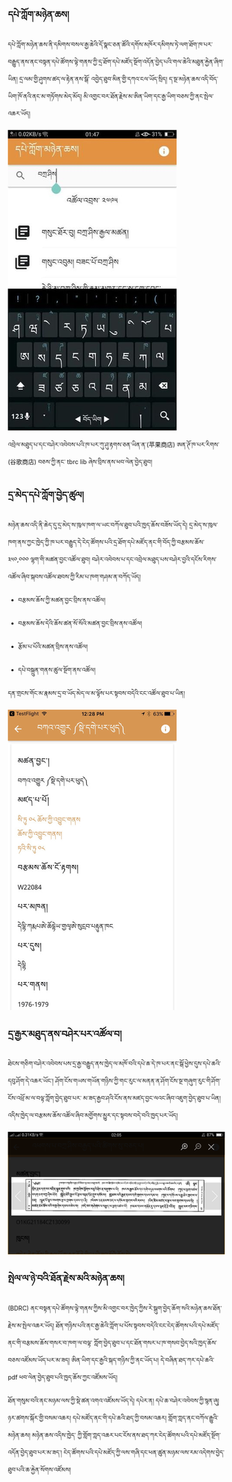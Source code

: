 
## དཔེ་ཀློག་མཉེན་ཆས།

དཔེ་ཀློག་མཉེན་ཆས་ནི་དམིགས་བསལ་རྒྱ་ཆེའི་དོ་སྣང་ཅན་ཚོའི་དགོས་མཁོར་དམིགས་ཏེ་ལག་ཐོག་ཁ་པར་བརྒྱུད་ནས་ནང་བསྟན་དཔེ་ཚོགས་ལྟེ་གནས་ཀྱི་དྲ་ཐོག་དཔེ་མཛོད་སྔོག་འདོན་བྱེད་པའི་གལ་ཆེའི་མཐུན་རྐྱེན་ཞིག་ཡིན། དྲ་ལམ་གྱི་ཤུགས་ཚད་ལ་རྟེན་ནས་སྒོ་
འབྱེད་ཐུབ་མིན་གྱི་དཀའ་ངལ་ཡོད་སྲིད། ད་སྔ་མཉེན་ཆས་འདི་བོད་ཡིག་ཁོ་ནའི་ནང་མ་གཏོགས་མེད་མོད། མི་འགྱང་བར་ཐོན་རྗེས་མ་ཨིན་ཡིག་དང་རྒྱ་ཡིག་བཅས་ཀྱི་ནང་སྤེལ་འཆར་ཡོད།

![image alt text](../img/image_0.png)

འབྲེལ་མཐུད་པ་དང་བཤེར་འབེབས་པའི་ཁ་པར་ཀུ་ཤུ་རྟགས་ཅན་ཡིན་ན་(苹果商店) ཨན་ཊོ་ཁ་པར་རིགས་ (谷歌商店) བཅས་ཀྱི་ནང་ tbrc lib ཞེས་བྲིས་ནས་ཕབ་ལེན་བྱེད་ཐུབ། 

## དྲ་མེད་དཔེ་ཀློག་བྱེད་ཚུལ།

མཉེན་ཆས་འདི་ནི་ཆེད་དུ་དྲ་མེད་ས་ཁུལ་ཁག་ལ་ཡང་བཀོལ་ཐུབ་པའི་ཁྱད་ཆོས་བཟོས་ཡོད་དེ། དྲ་མེད་ས་ཁུལ་ཁག་ནས་ཀྱང་ཁྱེད་ཀྱི་ཁ་པར་བརྒྱུད་དེ་ངེད་ཚོགས་པའི་དྲ་ཐོག་དཔེ་མཛོད་ནང་གི་བོད་ཀྱི་བརྩམས་ཆོས་ ༣༥༠,༠༠༠ ལྷག་གི་མཚན་བྱང་འཚོལ་ཐུབ། བཤེར་འབེབས་པ་དང་འབྲེལ་མཐུད་པས་བཤེར་བྱའི་དངོས་རིགས་འཚོལ་ཞིབ་སྐབས་འཚོལ་ཐབས་ཀྱི་རིམ་པ་ཁག་གཤམ་ན་བཀོད་ཡོད།

* བརྩམས་ཆོས་ཀྱི་མཚན་བྱང་བྲིས་ནས་འཚོལ།

* བརྩམས་ཆོས་དེའི་ཆོས་ཚན་སོ་སོའི་མཚན་བྱང་བྲིས་ནས་འཚོལ།

* རྩོམ་པ་པོའི་མཚན་བྲིས་ནས་འཚོལ།

* དཔེ་བསྐྲུན་གནས་ཚུལ་སྔོག་ནས་འཚོལ།

དན་གྲངས་གོང་མ་རྣམས་དྲ་བ་ཡོད་མེད་ལ་མ་ལྟོས་པར་སྟབས་བདེའི་ངང་འཚོལ་ཐུབ་པ་ཡིན།

![image alt text](../img/image_1.png)

## དྲ་རྒྱར་མཐུད་ནས་བཤེར་པར་འཚོལ་བ།

ཐེངས་གཅིག་བཤེར་འབེབས་པས་དྲ་རྒྱ་བརྒྱུད་ནས་ཁྱེད་ལ་མཁོ་བའི་དཔེ་ཆ་དེ་ཁ་པར་ནང་སྒོ་ཕྱེས་དུས་དཔེ་ཆའི་དབུ་ཤོག་དེ་འཆར་ཡོང་། ཤོག་ངོས་གཡས་གཡོན་གཉིས་ཀྱི་གང་རུང་ལ་མནན་ན་ཤོག་ངོས་སྔ་གཞུག་རུང་གི་ཤོག་ངོས་འཕྲོ་མ་ལ་བལྟ་ཀློག་བྱེད་ཐུབ་པར་
མ་ཟད་རྒྱབ་ཤའི་ངོས་ནས་མཛད་བྱང་ལའང་ཞིབ་འཇུག་བྱེད་ཐུབ་པ་ཡིན། འདིས་ཁྱེད་ལ་བརྩམས་ཆོས་འཚོལ་ཞིབ་མགྱོགས་མྱུར་དང་སྟབས་བདེ་བའི་ཁྱད་པར་ཡོད།

![image alt text](../img/image_2.png)

## སྤེལ་ལ་ཉེ་བའི་ཐོན་རྗེས་མའི་མཉེན་ཆས།

(BDRC)  ནང་བསྟན་དཔེ་ཚོགས་ལྟེ་གནས་ཀྱིས་མི་འགྱང་བར་ཁྱེད་ཀྱིས་རེ་སྒུག་བྱེད་ཆོག་སའི་མཉེན་ཆས་ཐོན་རྗེས་མ་སྤེལ་འཆར་ཡོད། ཐོན་གཉིས་པའི་ནང་རྒྱ་ཆེའི་ཀློག་པ་པོས་སྟབས་བདེའི་ངང་ངེད་ཚོགས་པའི་དཔེ་མཛོད་ནང་གི་བརྩམས་ཆོས་གསར་བ་ཁག་ལ་བལྟ་
ཀློག་བྱེད་ཐུབ་པ་དང་ཐོན་གསར་པ་ཁ་གསབ་བྱེད་སའི་ཁྱད་ཆོས་བཅས་འཛོམས་ཡོད་པར་མ་ཟད། ཨིན་ཡིག་དང་རྒྱའི་སྐད་གཉིས་ཀྱི་ནང་ཡོད་པ། དེ་བཞིན་ཐད་ཀར་དཔེ་ཆའི་ pdf ཕབ་ལེན་བྱེད་ཐུབ་པའི་ཁྱད་ཆོས་ཀྱང་འཛོམས་ཡོད། 

ཐོན་གསུམ་བའི་ནང་མཉམ་ལས་ཀྱི་སྡེ་ཚན་འགའ་འཛོམས་ཡོད་དེ། དཔེར་ན། དཔེ་ཆ་བཤེར་འབེབས་ཀྱི་སྙན་ཞུ། ཉར་ཚགས་སྐོར་གྱི་བསམ་འཆར། དཔེ་མཛོད་ནང་གི་དཔེ་ཆའི་ཐད་ཀྱི་བསམ་འཆར། གློག་ཀླད་ནང་བཀོལ་རྒྱུའི་མཉེན་ཆས། མཉེན་ཆས་འདིས་ཁྱེད་
ཀྱི་གློག་ཀླད་འཆར་པང་ངོས་ནས་ཐད་ཀར་ངེད་ཚོགས་པའི་དཔེ་མཛོད་སྔོག་འདོན་བྱེད་ཐུབ་པར་མ་ཟད་། ངེད་ཚོགས་པའི་དཔེ་མཛོད་ཀྱི་ལས་གཞི་དང་ཕན་ཚུན་མཉམ་ལས་རམ་འདེགས་བྱེད་ཐུབ་པའི་ཆ་རྐྱེན་སོགས་འཛོམས།

